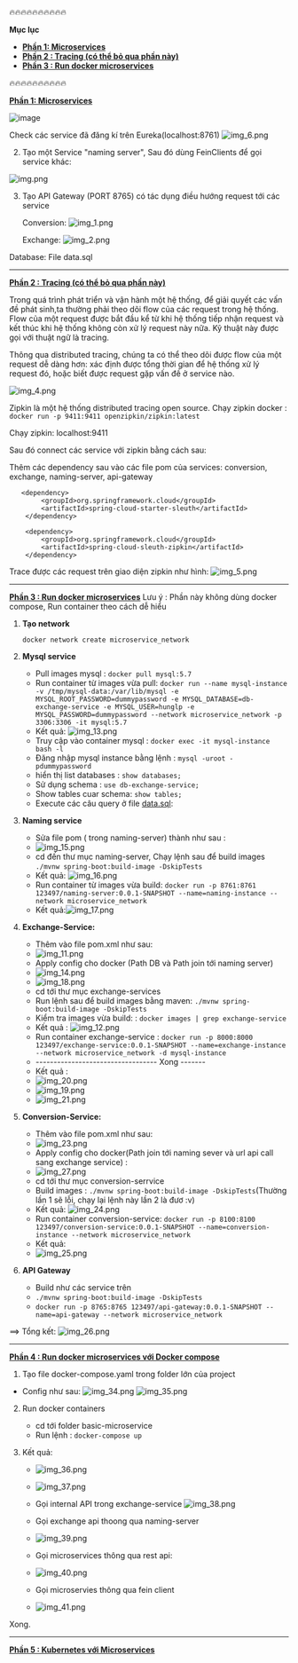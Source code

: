 🔥🔥🔥🔥🔥🔥🔥🔥🔥🔥

**Mục lục**
   - [ **Phần 1: Microservices**]()
   - [ **Phần 2 : Tracing  (có thể bỏ qua phần này)**]()
   - [ **Phần 3 : Run docker microservices**]()


🔥🔥🔥🔥🔥🔥🔥🔥🔥🔥




[ **Phần 1: Microservices**]()

![image](https://user-images.githubusercontent.com/101548961/195976908-359f5e36-b534-4a6d-8e91-8c8373a88a5e.png)

Check các service đã đăng kí trên Eureka(localhost:8761)
![img_6.png](img_6.png)

2. Tạo một Service "naming server", Sau đó dùng FeinClients để gọi service khác:

![img.png](img.png)

3. Tạo API Gateway (PORT 8765) có tác dụng điều hướng request tới các service

    Conversion:
![img_1.png](img_1.png)

    Exchange:
![img_2.png](img_2.png)

Database: File data.sql

----------------------------------------------------------------------------------------------------------

[ **Phần 2 : Tracing  (có thể bỏ qua phần này)**]()

Trong quá trình phát triển và vận hành một hệ thống, để giải quyết các vấn đề phát sinh,ta thường phải theo dõi 
flow của các request trong hệ thống. Flow của một request được bắt đầu kể từ khi hệ thống tiếp nhận request và kết thúc
khi hệ thống không còn xử lý request này nữa. Kỹ thuật này được gọi với thuật ngữ là tracing.

Thông qua distributed tracing, chúng ta có thể theo dõi được flow của một request dễ dàng hơn: xác định được tổng thời 
gian để hệ thống xử lý request đó, hoặc biết được request gặp vấn đề ở service nào.

![img_4.png](img_4.png)

Zipkin là một hệ thống distributed tracing open source. Chạy zipkin docker : `docker run -p 9411:9411 openzipkin/zipkin:latest`


Chạy zipkin: localhost:9411

Sau đó connect các service với zipkin bằng cách sau:

Thêm các dependency sau vào các file pom của services: conversion, exchange, naming-server, api-gateway
      
       <dependency>
            <groupId>org.springframework.cloud</groupId>
            <artifactId>spring-cloud-starter-sleuth</artifactId>
        </dependency>

        <dependency>
            <groupId>org.springframework.cloud</groupId>
            <artifactId>spring-cloud-sleuth-zipkin</artifactId>
        </dependency>

Trace được các request trên giao diện zipkin như hình:
![img_5.png](img_5.png)



------------------------------------------------------------------------------------------------------------------------
[**Phần 3 : Run docker microservices**]()
Lưu ý : Phần này không dùng docker compose, Run container theo cách dễ hiểu


1. **Tạo network**

   `docker network create microservice_network`


2. **Mysql service**

    - Pull images mysql : `docker pull mysql:5.7`
    - Run container từ images vừa pull: 
   `docker run --name mysql-instance -v /tmp/mysql-data:/var/lib/mysql -e MYSQL_ROOT_PASSWORD=dummypassword -e MYSQL_DATABASE=db-exchange-service -e MYSQL_USER=hunglp -e MYSQL_PASSWORD=dummypassword --network microservice_network -p 3306:3306 -it mysql:5.7`
    - Kết quả: ![img_13.png](img_13.png)
    - Truy cập vào container mysql : `docker exec -it mysql-instance bash -l`
    - Đăng nhập mysql instance bằng lệnh :  `mysql -uroot -pdummypassword`
    - hiển thị list databases : `show databases;`
    - Sử dụng schema : `use db-exchange-service;`
    - Show tables cuar schema: `show tables;`
    - Execute các câu query ở file [data.sql](data.sql):  

3. **Naming service**
   - Sửa file pom ( trong naming-server) thành như sau :
   - ![img_15.png](img_15.png)
   - cd đến thư mục naming-server, Chạy lệnh sau để build images `./mvnw spring-boot:build-image -DskipTests`
   - Kết quả: ![img_16.png](img_16.png)
   - Run container từ images vừa build: `docker run -p 8761:8761 123497/naming-server:0.0.1-SNAPSHOT --name=naming-instance --network microservice_network `
   - Kết quả:![img_17.png](img_17.png)



4. **Exchange-Service:**
    - Thêm vào file pom.xml như sau:
    - ![img_11.png](img_11.png)
    - Apply config cho docker (Path DB và Path join tới naming server)
    - ![img_14.png](img_14.png)
    - ![img_18.png](img_18.png)
    - cd tới thư mục exchange-services
    - Run lệnh sau để build images bằng maven: `./mvnw spring-boot:build-image -DskipTests`
    - Kiểm tra images vừa build: : `docker images | grep exchange-service`
    - Kết quả : 
    ![img_12.png](img_12.png)
    - Run container exchange-service : `docker run -p 8000:8000 123497/exchange-service:0.0.1-SNAPSHOT --name=exchange-instance --network microservice_network -d mysql-instance`
    - ---------------------------------- Xong -------
    - Kết quả :
    - ![img_20.png](img_20.png)
    - ![img_19.png](img_19.png) 
    - ![img_21.png](img_21.png)


5. **Conversion-Service:**
   - Thêm vào file pom.xml như sau:
   - ![img_23.png](img_23.png)
   - Apply config cho docker(Path join tới naming sever và url api call sang exchange service) :
   - ![img_27.png](img_27.png)
   - cd tới thư mục conversion-serrvice
   - Build images : `./mvnw spring-boot:build-image -DskipTests`(Thường lần 1 sẽ lỗi, chạy lại lệnh này lần 2 là đươ :v)
   - Kết quả: ![img_24.png](img_24.png)
   - Run container conversion-service: `docker run -p 8100:8100 123497/conversion-service:0.0.1-SNAPSHOT --name=conversion-instance --network microservice_network`
   - Kết quả:
   - ![img_25.png](img_25.png)
   

6. **API Gateway**
   - Build như các service trên
   - `./mvnw spring-boot:build-image -DskipTests`
   - `docker run -p 8765:8765 123497/api-gateway:0.0.1-SNAPSHOT --name=api-gateway --network microservice_network`

==> Tổng kết:
![img_26.png](img_26.png)

------------------------------------------------------------------------------------------------------------------------
[**Phần 4 : Run docker microservices với Docker compose**]()
1.  Tạo file docker-compose.yaml trong folder lớn của project
   - Config như sau: 
      ![img_34.png](img_34.png)
      ![img_35.png](img_35.png)
  


2. Run docker containers
   - cd tới folder basic-microservice
   - Run lệnh : `docker-compose up`
   

3. Kết quả:
   - ![img_36.png](img_36.png)

   - ![img_37.png](img_37.png)
   - Gọi internal API trong exchange-service
   ![img_38.png](img_38.png)
   - Gọi exchange api thoong qua naming-server
   - ![img_39.png](img_39.png)
   - Gọi microservices thông qua rest api:
   - ![img_40.png](img_40.png)
   - Gọi microservies thông qua fein client
   - ![img_41.png](img_41.png)

Xong.

------------------------------------------------------------------------------------------------------------------------
[**Phần 5 : Kubernetes với Microservices**]()